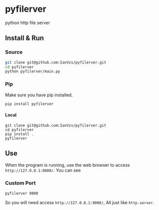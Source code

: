 # pyfilerver
python http file server

## Install & Run
### Source
```bash
git clone git@github.com:IanVzs/pyfilerver.git
cd pyfilerver
python pyfilerver/main.py 
```

### Pip
Make sure you have pip installed.

```bash
pip install pyfilerver
```
#### Local
```
git clone git@github.com:IanVzs/pyfilerver.git
cd pyfilerver
pip install .
pyfilerver
```

## Use
When the program is running, use the web browser to access `http://127.0.0.1:8000/`. You can see

### Custom Port
```
pyfilerver 9000
```
So you will need access `http://127.0.0.1:9000/`, All just like `http.server`.